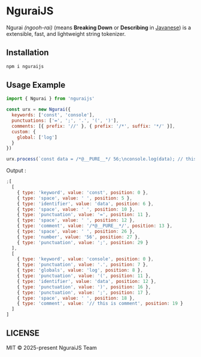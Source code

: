 # NguraiJS

Ngurai _(ngooh-rai)_ (means **Breaking Down** or **Describing** in [Javanese](https://en.wikipedia.org/wiki/Javanese_language)) is a extensible, fast, and lightweight string tokenizer.

## Installation

```bash
npm i nguraijs
```

## Usage Example

```javascript
import { Ngurai } from 'nguraijs'

const urx = new Ngurai({
  keywords: ['const', 'console'],
  punctuations: ['=', ';', '.', '(', ')'],
  comments: [{ prefix: '//' }, { prefix: '/*', suffix: '*/' }],
  custom: {
    global: ['log']
  }
})

urx.process(`const data = /*@__PURE__*/ 56;\nconsole.log(data); // this is comment`)
```

Output :

```javascript
;[
  [
    { type: 'keyword', value: 'const', position: 0 },
    { type: 'space', value: ' ', position: 5 },
    { type: 'identifier', value: 'data', position: 6 },
    { type: 'space', value: ' ', position: 10 },
    { type: 'punctuation', value: '=', position: 11 },
    { type: 'space', value: ' ', position: 12 },
    { type: 'comment', value: '/*@__PURE__*/', position: 13 },
    { type: 'space', value: ' ', position: 26 },
    { type: 'number', value: '56', position: 27 },
    { type: 'punctuation', value: ';', position: 29 }
  ],
  [
    { type: 'keyword', value: 'console', position: 0 },
    { type: 'punctuation', value: '.', position: 7 },
    { type: 'globals', value: 'log', position: 8 },
    { type: 'punctuation', value: '(', position: 11 },
    { type: 'identifier', value: 'data', position: 12 },
    { type: 'punctuation', value: ')', position: 16 },
    { type: 'punctuation', value: ';', position: 17 },
    { type: 'space', value: ' ', position: 18 },
    { type: 'comment', value: '// this is comment', position: 19 }
  ]
]
```

## LICENSE

MIT © 2025-present NguraiJS Team
